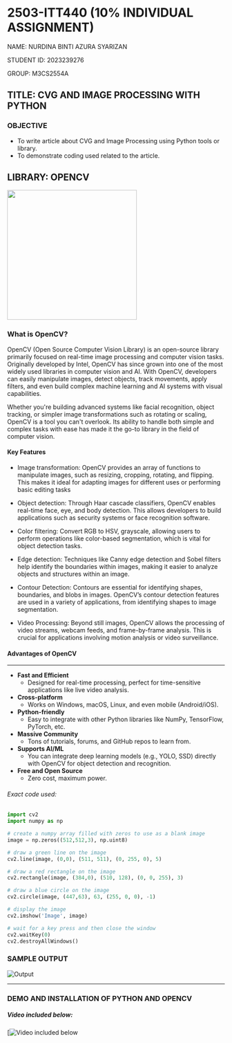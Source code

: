 # 2503-ITT440 (10% INDIVIDUAL ASSIGNMENT)

NAME: NURDINA BINTI AZURA SYARIZAN

STUDENT ID: 2023239276

GROUP: M3CS2554A

## TITLE: CVG AND IMAGE PROCESSING WITH PYTHON


### OBJECTIVE
- To write article about CVG and Image Processing using Python tools or library.
- To demonstrate coding used related to the article.

## LIBRARY: OPENCV
<img src="https://github.com/user-attachments/assets/9b29b3a7-4590-42b1-b614-acf8f2a770ab" width="300" />

### What is OpenCV?

OpenCV (Open Source Computer Vision Library) is an open-source library primarily focused on real-time image processing and computer vision tasks. Originally developed by Intel, OpenCV has since grown into one of the most widely used libraries in computer vision and AI. With OpenCV, developers can easily manipulate images, detect objects, track movements, apply filters, and even build complex machine learning and AI systems with visual capabilities.

Whether you're building advanced systems like facial recognition, object tracking, or simpler image transformations such as rotating or scaling, OpenCV is a tool you can't overlook. Its ability to handle both simple and complex tasks with ease has made it the go-to library in the field of computer vision.

#### Key Features
- Image transformation: OpenCV provides an array of functions to manipulate images, such as resizing, cropping, rotating, and flipping. This makes it ideal for adapting images for different uses or performing basic editing tasks
  
- Object detection: Through Haar cascade classifiers, OpenCV enables real-time face, eye, and body detection. This allows developers to build applications such as security systems or face recognition software.
  
- Color filtering: Convert RGB to HSV, grayscale, allowing users to perform operations like color-based segmentation, which is vital for object detection tasks.
  
- Edge detection: Techniques like Canny edge detection and Sobel filters help identify the boundaries within images, making it easier to analyze objects and structures within an image.
  
- Contour Detection: Contours are essential for identifying shapes, boundaries, and blobs in images. OpenCV’s contour detection features are used in a variety of applications, from identifying shapes to image segmentation.
  
- Video Processing: Beyond still images, OpenCV allows the processing of video streams, webcam feeds, and frame-by-frame analysis. This is crucial for applications involving motion analysis or video surveillance.

#### Advantages of OpenCV
***
* __Fast and Efficient__
	* Designed for real-time processing, perfect for time-sensitive applications like live video analysis.
* __Cross-platform__
	* Works on Windows, macOS, Linux, and even mobile (Android/iOS).
* __Python-friendly__
	* Easy to integrate with other Python libraries like NumPy, TensorFlow, PyTorch, etc.
* __Massive Community__
	* Tons of tutorials, forums, and GitHub repos to learn from.
* __Supports AI/ML__
	* You can integrate deep learning models (e.g., YOLO, SSD) directly with OpenCV for object detection and recognition.
* __Free and Open Source__
	* Zero cost, maximum power.

###### Exact code used:
```py
import cv2
import numpy as np

# create a numpy array filled with zeros to use as a blank image
image = np.zeros((512,512,3), np.uint8)

# draw a green line on the image
cv2.line(image, (0,0), (511, 511), (0, 255, 0), 5)

# draw a red rectangle on the image
cv2.rectangle(image, (384,0), (510, 128), (0, 0, 255), 3)

# draw a blue circle on the image
cv2.circle(image, (447,63), 63, (255, 0, 0), -1)

# display the image
cv2.imshow('Image', image)

# wait for a key press and then close the window
cv2.waitKey(0)
cv2.destroyAllWindows()

```
### SAMPLE OUTPUT
![Output](https://github.com/addff/2503-ITT440/blob/ee954765a41a1e9ef6326f71fc0eeb95758d9b79/10%25%20Individual%20Assignment/M3CS2554A/NURDINA%20BINTI%20AZURA%20SYARIZAN%EF%80%8D/Screenshot%202025-04-26%20174224.png)


----
### DEMO AND INSTALLATION OF PYTHON AND OPENCV
##### Video included below: 
[![Video included below](https://img.youtube.com)




